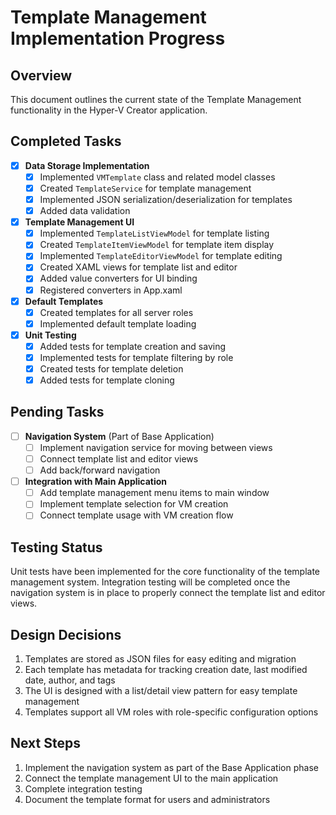# Template Management Implementation Progress

## Overview
This document outlines the current state of the Template Management functionality in the Hyper-V Creator application.

## Completed Tasks
- [x] **Data Storage Implementation**
  - [x] Implemented `VMTemplate` class and related model classes
  - [x] Created `TemplateService` for template management
  - [x] Implemented JSON serialization/deserialization for templates
  - [x] Added data validation

- [x] **Template Management UI**
  - [x] Implemented `TemplateListViewModel` for template listing
  - [x] Created `TemplateItemViewModel` for template item display
  - [x] Implemented `TemplateEditorViewModel` for template editing
  - [x] Created XAML views for template list and editor
  - [x] Added value converters for UI binding
  - [x] Registered converters in App.xaml

- [x] **Default Templates**
  - [x] Created templates for all server roles
  - [x] Implemented default template loading

- [x] **Unit Testing**
  - [x] Added tests for template creation and saving
  - [x] Implemented tests for template filtering by role
  - [x] Created tests for template deletion
  - [x] Added tests for template cloning

## Pending Tasks
- [ ] **Navigation System** (Part of Base Application)
  - [ ] Implement navigation service for moving between views
  - [ ] Connect template list and editor views
  - [ ] Add back/forward navigation

- [ ] **Integration with Main Application**
  - [ ] Add template management menu items to main window
  - [ ] Implement template selection for VM creation
  - [ ] Connect template usage with VM creation flow

## Testing Status
Unit tests have been implemented for the core functionality of the template management system. Integration testing will be completed once the navigation system is in place to properly connect the template list and editor views.

## Design Decisions
1. Templates are stored as JSON files for easy editing and migration
2. Each template has metadata for tracking creation date, last modified date, author, and tags
3. The UI is designed with a list/detail view pattern for easy template management
4. Templates support all VM roles with role-specific configuration options

## Next Steps
1. Implement the navigation system as part of the Base Application phase
2. Connect the template management UI to the main application
3. Complete integration testing
4. Document the template format for users and administrators 